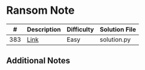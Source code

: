 # Ransom Note
|#|Description|Difficulty|Solution File|
|-|-|-|-|
|383|[Link](https://leetcode.com/problems/ransom-note/)|Easy|solution.py|

## Additional Notes
